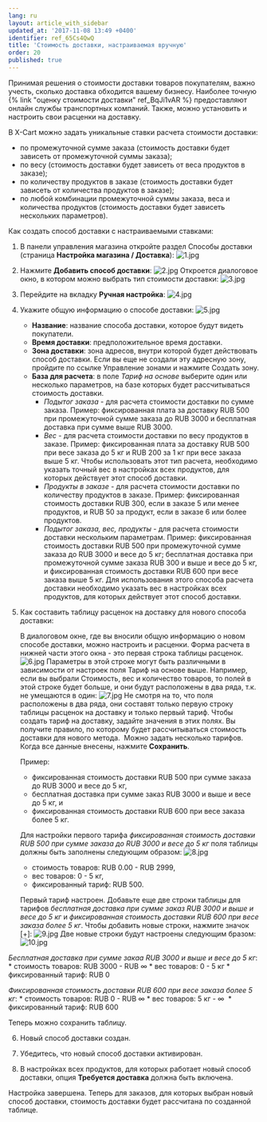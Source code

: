 ```yaml
---
lang: ru
layout: article_with_sidebar
updated_at: '2017-11-08 13:49 +0400'
identifier: ref_65Cs4QwQ
title: 'Стоимость доставки, настраиваемая вручную'
order: 20
published: true
---
```

Принимая решения о стоимости доставки товаров покупателям, важно учесть, сколько доставка обходится вашему бизнесу. Наиболее точную {% link "оценку стоимости доставки" ref_BqJi1vAR %} предоставляют онлайн службы транспортных компаний. Также, можно установить и настроить свои расценки на доставку. 

В X-Cart можно задать уникальные ставки расчета стоимости доставки:

*   по промежуточной сумме заказа (стоимость доставки будет зависеть от промежуточной суммы заказа);
*   по весу (стоимость доставки будет зависеть от веса продуктов в заказе);
*   по количеству продуктов в заказе (стоимость доставки будет зависеть от количества продуктов в заказе);
*   по любой комбинации промежуточной суммы заказа, веса и количества продуктов (стоимость доставки будет зависеть нескольких параметров).

Как создать способ доставки с настраиваемыми ставками:

1.  В панели управления магазина откройте раздел Способы доставки (страница **Настройка магазина / Доставка**):
    ![1.jpg]({{site.baseurl}}/attachments/ref_65Cs4QwQ/1.jpg)
2.  Нажмите **Добавить способ доставки**:
    ![2.jpg]({{site.baseurl}}/attachments/ref_65Cs4QwQ/2.jpg)
    Откроется диалоговое окно, в котором можно выбрать тип стоимости доставки:
    ![3.jpg]({{site.baseurl}}/attachments/ref_65Cs4QwQ/3.jpg)
3.  Перейдите на вкладку **Ручная настройка**:
    ![4.jpg]({{site.baseurl}}/attachments/ref_65Cs4QwQ/4.jpg)
4.  Укажите общую информацию о способе доставки:
    ![5.jpg]({{site.baseurl}}/attachments/ref_65Cs4QwQ/5.jpg)

    *   **Название**: название способа доставки, которое будут видеть покупатели.
    *   **Время доставки**: предположительное время доставки.
    *   **Зона доставки**: зона адресов, внутри которой будет действовать способ доставки. Если вы еще не создали эту адресную зону, пройдите по ссылке Управление зонами и нажмите Создать зону.
    *   **База для расчета**: в поле _Тариф на основе_ выберите один или несколько параметров, на базе которых будет рассчитываться стоимость доставки.
        *   _Подытог заказа_ - для расчета стоимости доставки по сумме заказа. Пример: фиксированная плата за доставку RUB 500 при промежуточной сумме заказа до RUB 3000 и бесплатная доставка при сумме выше RUB 3000.
        *   _Вес_ - для расчета стоимости доставки по весу продуктов в заказе. Пример:  фиксированная плата за доставку RUB 500 при весе заказа до 5 кг и RUB 200 за 1 кг при весе заказа выше 5 кг. Чтобы использовать этот тип расчета, необходимо указать точный вес в настройках всех продуктов, для которых действует этот способ доставки.
        *   _Продукты в  заказе_ - для расчета стоимости доставки по количеству продуктов в заказе. Пример: фиксированная стоимость доставки RUB 300, если в заказе 5 или менее продуктов, и RUB 50 за продукт, если в заказе 6 или более продуктов.
        *   _Подытог заказа, вес, продукты_ - для расчета стоимости доставки нескольким параметрам. Пример: фиксированная стоимость доставки RUB 500 при промежуточной сумме заказа до RUB 3000 и весе до 5 кг; бесплатная доставка при промежуточной сумме заказа RUB 300 и выше и весе до 5 кг, и фиксированная стоимость доставки RUB 600 при весе заказа выше 5 кг. Для использования этого способа расчета доставки необходимо указать вес в настройках  всех продуктов, для которых действует этот способ доставки.

5.  Как составить таблицу расценок на доставку для нового способа доставки:

    В диалоговом окне, где вы вносили общую информацию о новом способе доставки, можно настроить и расценки. Форма расчета в нижней части этого окна - это первая строка таблицы расценок. 
    ![6.jpg]({{site.baseurl}}/attachments/ref_65Cs4QwQ/6.jpg)
    Параметры в этой строке могут быть различными в зависимости от настроек поля Тариф на основе выше. Например, если вы выбрали Стоимость, вес и количество товаров, то полей в этой строке будет больше, и они будут расположены в два ряда, т.к. не умещаются в один:
    ![7.jpg]({{site.baseurl}}/attachments/ref_65Cs4QwQ/7.jpg)
    Не смотря на то, что поля расположены в два ряда, они составят только первую строку таблицы расценок на доставку и только первый тариф.
    Чтобы создать тариф на доставку, задайте значения в этих полях. Вы получите правило, по которому будет рассчитываться стоимость доставки для нового метода. 
    Можно задать несколько тарифов. Когда все данные внесены, нажмите **Сохранить**.

    Пример:
    *   фиксированная стоимость доставки RUB 500 при сумме заказа до RUB 3000 и весе  до 5 кг, 
    *   бесплатная доставка при сумме заказ RUB 3000 и выше и весе до 5 кг,
        и 
    *   фиксированная стоимость доставки RUB 600 при весе заказа более 5 кг.

    Для настройки первого тарифа _фиксированная стоимость доставки RUB 500 при сумме заказа до RUB 3000 и    весе до 5 кг_ поля таблицы должны быть заполнены следующим образом:
    ![8.jpg]({{site.baseurl}}/attachments/ref_65Cs4QwQ/8.jpg)
  
    *   стоимость товаров: RUB 0.00 - RUB 2999, 
    *   вес товаров: 0 - 5 кг,
    *   фиксированный тариф: RUB 500.
    
    Первый тариф настроен. 
    Добавьте еще две строки таблицы для тарифов _бесплатная доставка при сумме заказ RUB 3000 и выше и весе до 5 кг_ и _фиксированная стоимость доставки RUB 600 при весе заказа более 5 кг_.  Чтобы добавить новые строки, нажмите значок [+]:
    ![9.jpg]({{site.baseurl}}/attachments/ref_65Cs4QwQ/9.jpg)
    Две новые строки будут настроены следующим бразом:
    ![10.jpg]({{site.baseurl}}/attachments/ref_65Cs4QwQ/10.jpg)

 _Бесплатная доставка при сумме закаа RUB 3000 и выше и весе до 5 кг_:
    *   стоимость товаров: RUB 3000 - RUB  ∞
    *   вес товаров: 0 - 5 кг
    *   фиксированный тариф: RUB 0

 _Фиксированная стоимость доставки RUB 600 при весе заказа более 5 кг_:
    *   стоимость товаров: RUB 0 - RUB  ∞
    *   вес товаров: 5 кг - ∞ 
    *   фиксированный тариф: RUB 600

Теперь можно сохранить таблицу.

6.  Новый способ доставки создан.

7.  Убедитесь, что новый способ доставки активирован. 

8.  В настройках всех продуктов, для которых работает новый способ доставки, опция **Требуется доставка** должна быть включена.

Настройка завершена. Теперь для заказов, для которых выбран новый способ доставки, стоимость доставки будет рассчитана по созданной таблице.
